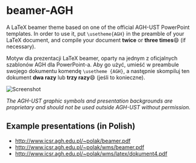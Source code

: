 # beamer-AGH

A LaTeX beamer theme based on one of the official AGH-UST PowerPoint templates.
In order to use it, put `\usetheme{AGH}` in the preamble of your LaTeX document, and compile your document **twice** or **three times**:smile: (if necessary).

Motyw dla prezentacji LaTeX beamer, oparty na jednym z oficjalnych szablonów AGH dla PowerPoint-a.
Aby go użyć, umieść w preambule swojego dokumentu komendę `\usetheme {AGH}`, a następnie skompiluj ten dokument **dwa razy** lub **trzy razy**:smile: (jeśli to konieczne).

![Screenshot](http://www.icsr.agh.edu.pl/~polak/wms/beamer-AGH.big.png "Title slide")

*The AGH-UST graphic symbols and presentation backgrounds are proprietary and should not be used outside AGH-UST without permission.*
    
  
## Example presentations (in Polish)
* <http://www.icsr.agh.edu.pl/~polak/beamer.pdf>
* <http://www.icsr.agh.edu.pl/~polak/wms/beamer.pdf>
* <http://www.icsr.agh.edu.pl/~polak/wms/latex/dokument4.pdf>
